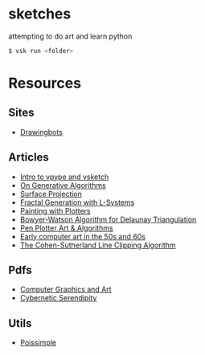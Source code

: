 # sketches

attempting to do art and learn python

```bash
$ vsk run <folder>
```

# Resources

## Sites

- [Drawingbots](https://drawingbots.net/)

## Articles

- [Intro to vpype and vsketch](https://www.meanly.io/intro-to-vpype-and-vsketch.html)
- [On Generative Algorithms](https://inconvergent.net/generative/)
- [Surface Projection](https://nb.paulbutler.org/surface-projection/)
- [Fractal Generation with L-Systems](https://nb.paulbutler.org/l-systems/)
- [Painting with Plotters](https://www.eyesofpanda.com/project/painting_with_plotters/)
- [Bowyer-Watson Algorithm for Delaunay Triangulation](https://www.gorillasun.de/blog/bowyer-watson-algorithm-for-delaunay-triangulation/#implementation-details)
- [Pen Plotter Art & Algorithms](https://mattdesl.svbtle.com/pen-plotter-1)
- [Early computer art in the 50s and 60s](https://www.amygoodchild.com/blog/computer-art-50s-and-60s)
- [The Cohen-Sutherland Line Clipping Algorithm](https://sighack.com/post/cohen-sutherland-line-clipping-algorithm)

## Pdfs

- [Computer Graphics and Art](https://doubleobelisk.s3.amazonaws.com/COMPUTER_GRAPHICS_AND_ART_Nov1976.pdf)
- [Cybernetic Serendipity](https://monoskop.org/images/2/25/Reichardt_Jasia_ed_Cybernetic_Serendipidity_The_Computer_and_the_Arts.pdf)

## Utils

- [Poissimple](https://github.com/mathiasisaksen/poissimple)

